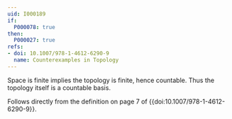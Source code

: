 ```yaml
---
uid: I000189
if:
  P000078: true
then:
  P000027: true
refs:
- doi: 10.1007/978-1-4612-6290-9
  name: Counterexamples in Topology
---
```


Space is finite implies the topology is finite, hence countable. Thus the topology itself is a countable basis.

Follows directly
from the definition on page 7 of {{doi:10.1007/978-1-4612-6290-9}}.
